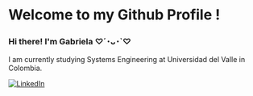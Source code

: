 # Welcome to my Github Profile !

### Hi there! I'm Gabriela ♡´･ᴗ･`♡

I am currently studying Systems Engineering at Universidad del Valle in Colombia.

<div>
  <a href="https://www.linkedin.com/in/gabrielaguzmn">
    <img src="https://img.shields.io/badge/LinkedIn-0077B5?style=for-the-badge&logo=linkedin&logoColor=white" alt="LinkedIn">
  </a>
</div>
